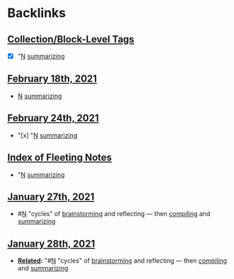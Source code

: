 
# Backlinks
## [Collection/Block-Level Tags](<Collection/Block-Level Tags.md>)
- [x] "[N](<N.md>) [summarizing](<summarizing.md>)

## [February 18th, 2021](<February 18th, 2021.md>)
- [N](<N.md>) [summarizing](<summarizing.md>)

## [February 24th, 2021](<February 24th, 2021.md>)
- "[x] "[N](<N.md>) [summarizing](<summarizing.md>)

## [Index of Fleeting Notes](<Index of Fleeting Notes.md>)
- "[N](<N.md>) [summarizing](<summarizing.md>)

## [January 27th, 2021](<January 27th, 2021.md>)
- #[N](<N.md>) "cycles" of [brainstorming](<brainstorming.md>) and reflecting — then [compiling](<compiling.md>) and [summarizing](<summarizing.md>)

## [January 28th, 2021](<January 28th, 2021.md>)
- **[Related](<Related.md>):** "#[N](<N.md>) "cycles" of [brainstorming](<brainstorming.md>) and reflecting — then [compiling](<compiling.md>) and [summarizing](<summarizing.md>)

